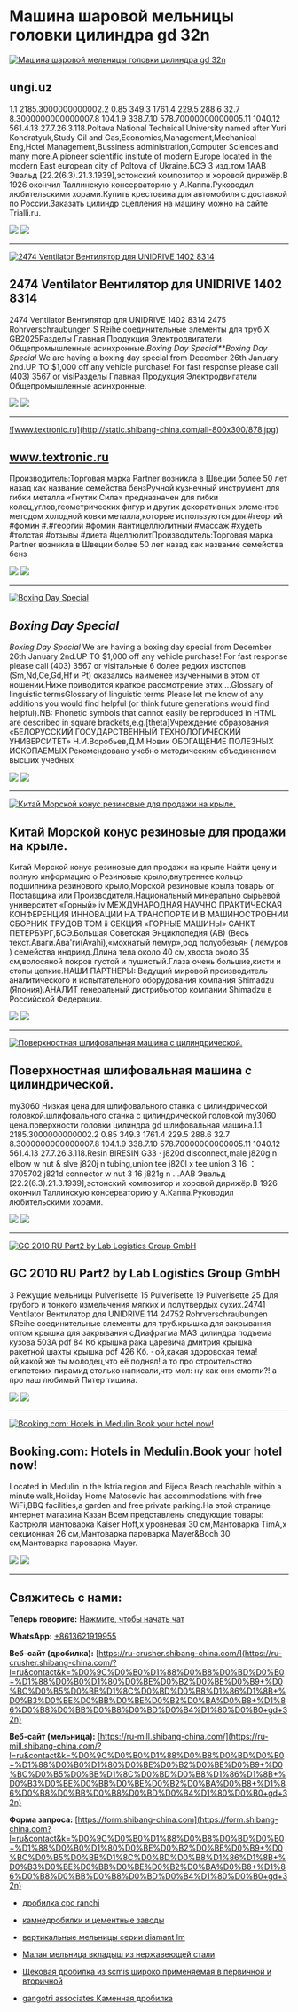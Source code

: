 # Машина шаровой мельницы головки цилиндра gd 32n

<a href="https://swt.shibang-china.com/?l=ru&img&k=%D0%9C%D0%B0%D1%88%D0%B8%D0%BD%D0%B0+%D1%88%D0%B0%D1%80%D0%BE%D0%B2%D0%BE%D0%B9+%D0%BC%D0%B5%D0%BB%D1%8C%D0%BD%D0%B8%D1%86%D1%8B+%D0%B3%D0%BE%D0%BB%D0%BE%D0%B2%D0%BA%D0%B8+%D1%86%D0%B8%D0%BB%D0%B8%D0%BD%D0%B4%D1%80%D0%B0+gd+32n" target="_blank">![Машина шаровой мельницы головки цилиндра gd 32n](http://static.shibang-china.com/all-800x300/1113.jpg)</a>

## ungi.uz
1.1 2185.3000000000002.2 0.85 349.3 1761.4 229.5 288.6 32.7 8.3000000000000007.8 104.1.9 338.7.10 578.70000000000005.11 1040.12 561.4.13 27.7.26.3.118.Poltava National Technical University named after Yuri Kondratyuk,Study Oil and Gas,Economics,Management,Mechanical Eng,Hotel Management,Bussiness administration,Computer Sciences and many more.A pioneer scientific insitute of modern Europe located in the modern East european city of Poltova of Ukraine.БСЭ 3 изд.том 1ААВ Эвальд [22.2(6.3).21.3.1939],эстонский композитор и хоровой дирижёр.В 1926 окончил Таллинскую консерваторию у А.Каппа.Руководил любительскими хорами.Купить крестовина для автомобиля с доставкой по России.Заказать цилиндр сцепления на машину можно на сайте Trialli.ru.


<a href="https://whatsapp.shibangsoft.com/WhatsApp.php" target="_blank" title="WhatsApp">![](http://static.shibang-china.com/icon/whatsapp.png)</a> <a href="https://swt.shibang-china.com/?l=ru&icon&k=%D0%9C%D0%B0%D1%88%D0%B8%D0%BD%D0%B0+%D1%88%D0%B0%D1%80%D0%BE%D0%B2%D0%BE%D0%B9+%D0%BC%D0%B5%D0%BB%D1%8C%D0%BD%D0%B8%D1%86%D1%8B+%D0%B3%D0%BE%D0%BB%D0%BE%D0%B2%D0%BA%D0%B8+%D1%86%D0%B8%D0%BB%D0%B8%D0%BD%D0%B4%D1%80%D0%B0+gd+32n" target="_blank">![](http://static.shibang-china.com/icon/chat-ru.png)</a>

---

<a href="https://swt.shibang-china.com/?l=ru&img&k=%D0%9C%D0%B0%D1%88%D0%B8%D0%BD%D0%B0+%D1%88%D0%B0%D1%80%D0%BE%D0%B2%D0%BE%D0%B9+%D0%BC%D0%B5%D0%BB%D1%8C%D0%BD%D0%B8%D1%86%D1%8B+%D0%B3%D0%BE%D0%BB%D0%BE%D0%B2%D0%BA%D0%B8+%D1%86%D0%B8%D0%BB%D0%B8%D0%BD%D0%B4%D1%80%D0%B0+gd+32n" target="_blank">![2474 Ventilator Вентилятор для UNIDRIVE 1402 8314](http://static.shibang-china.com/all-800x300/1420.jpg)</a>

## 2474 Ventilator Вентилятор для UNIDRIVE 1402 8314
2474 Ventilator Вентилятор для UNIDRIVE 1402 8314 2475 Rohrverschraubungen S Reihe соединительные элементы для труб X GB2025Разделы Главная Продукция Электродвигатели Общепромышленные асинхронные.*Boxing Day Special**Boxing Day Special* We are having a boxing day special from December 26th January 2nd.UP TO $1,000 off any vehicle purchase! For fast response please call (403) 3567 or visiРазделы Главная Продукция Электродвигатели Общепромышленные асинхронные.


<a href="https://whatsapp.shibangsoft.com/WhatsApp.php" target="_blank" title="WhatsApp">![](http://static.shibang-china.com/icon/whatsapp.png)</a> <a href="https://swt.shibang-china.com/?l=ru&icon&k=%D0%9C%D0%B0%D1%88%D0%B8%D0%BD%D0%B0+%D1%88%D0%B0%D1%80%D0%BE%D0%B2%D0%BE%D0%B9+%D0%BC%D0%B5%D0%BB%D1%8C%D0%BD%D0%B8%D1%86%D1%8B+%D0%B3%D0%BE%D0%BB%D0%BE%D0%B2%D0%BA%D0%B8+%D1%86%D0%B8%D0%BB%D0%B8%D0%BD%D0%B4%D1%80%D0%B0+gd+32n" target="_blank">![](http://static.shibang-china.com/icon/chat-ru.png)</a>

---

<a href="https://swt.shibang-china.com/?l=ru&img&k=%D0%9C%D0%B0%D1%88%D0%B8%D0%BD%D0%B0+%D1%88%D0%B0%D1%80%D0%BE%D0%B2%D0%BE%D0%B9+%D0%BC%D0%B5%D0%BB%D1%8C%D0%BD%D0%B8%D1%86%D1%8B+%D0%B3%D0%BE%D0%BB%D0%BE%D0%B2%D0%BA%D0%B8+%D1%86%D0%B8%D0%BB%D0%B8%D0%BD%D0%B4%D1%80%D0%B0+gd+32n" target="_blank">![www.textronic.ru](http://static.shibang-china.com/all-800x300/878.jpg)</a>

## www.textronic.ru
Производитель:Торговая марка Partner возникла в Швеции более 50 лет назад как название семейства бензРучной кузнечный инструмент для гибки металла &#171;Гнутик Сила&#187; предназначен для гибки колец,углов,геометрических фигур и других декоративных элементов методом холодной ковки металла,которые используются для.#георгий #фомин #.#георгий #фомин #антицеллюлитный #массаж #худеть #толстая #отзывы #диета #целлюлитПроизводитель:Торговая марка Partner возникла в Швеции более 50 лет назад как название семейства бенз


<a href="https://whatsapp.shibangsoft.com/WhatsApp.php" target="_blank" title="WhatsApp">![](http://static.shibang-china.com/icon/whatsapp.png)</a> <a href="https://swt.shibang-china.com/?l=ru&icon&k=%D0%9C%D0%B0%D1%88%D0%B8%D0%BD%D0%B0+%D1%88%D0%B0%D1%80%D0%BE%D0%B2%D0%BE%D0%B9+%D0%BC%D0%B5%D0%BB%D1%8C%D0%BD%D0%B8%D1%86%D1%8B+%D0%B3%D0%BE%D0%BB%D0%BE%D0%B2%D0%BA%D0%B8+%D1%86%D0%B8%D0%BB%D0%B8%D0%BD%D0%B4%D1%80%D0%B0+gd+32n" target="_blank">![](http://static.shibang-china.com/icon/chat-ru.png)</a>

---

<a href="https://swt.shibang-china.com/?l=ru&img&k=%D0%9C%D0%B0%D1%88%D0%B8%D0%BD%D0%B0+%D1%88%D0%B0%D1%80%D0%BE%D0%B2%D0%BE%D0%B9+%D0%BC%D0%B5%D0%BB%D1%8C%D0%BD%D0%B8%D1%86%D1%8B+%D0%B3%D0%BE%D0%BB%D0%BE%D0%B2%D0%BA%D0%B8+%D1%86%D0%B8%D0%BB%D0%B8%D0%BD%D0%B4%D1%80%D0%B0+gd+32n" target="_blank">![*Boxing Day Special*](http://static.shibang-china.com/all-800x300/140.jpg)</a>

## *Boxing Day Special*
*Boxing Day Special* We are having a boxing day special from December 26th January 2nd.UP TO $1,000 off any vehicle purchase! For fast response please call (403) 3567 or visiтальные 6 более редких изотопов (Sm,Nd,Ce,Gd,Hf и Pt) оказались наименее изученными в этом от ношении.Ниже приводится краткое рассмотрение этих …Glossary of linguistic termsGlossary of linguistic terms Please let me know of any additions you would find helpful (or think future generations would find helpful).NB: Phonetic symbols that cannot easily be reproduced in HTML are described in square brackets,e.g.[theta]Учреждение образования &#171;БЕЛОРУССКИЙ ГОСУДАРСТВЕННЫЙ ТЕХНОЛОГИЧЕСКИЙ УНИВЕРСИТЕТ&#187; Н.И.Воробьев,Д.М.Новик ОБОГАЩЕНИЕ ПОЛЕЗНЫХ ИСКОПАЕМЫХ Рекомендовано учебно методическим объединением высших учебных


<a href="https://whatsapp.shibangsoft.com/WhatsApp.php" target="_blank" title="WhatsApp">![](http://static.shibang-china.com/icon/whatsapp.png)</a> <a href="https://swt.shibang-china.com/?l=ru&icon&k=%D0%9C%D0%B0%D1%88%D0%B8%D0%BD%D0%B0+%D1%88%D0%B0%D1%80%D0%BE%D0%B2%D0%BE%D0%B9+%D0%BC%D0%B5%D0%BB%D1%8C%D0%BD%D0%B8%D1%86%D1%8B+%D0%B3%D0%BE%D0%BB%D0%BE%D0%B2%D0%BA%D0%B8+%D1%86%D0%B8%D0%BB%D0%B8%D0%BD%D0%B4%D1%80%D0%B0+gd+32n" target="_blank">![](http://static.shibang-china.com/icon/chat-ru.png)</a>

---

<a href="https://swt.shibang-china.com/?l=ru&img&k=%D0%9C%D0%B0%D1%88%D0%B8%D0%BD%D0%B0+%D1%88%D0%B0%D1%80%D0%BE%D0%B2%D0%BE%D0%B9+%D0%BC%D0%B5%D0%BB%D1%8C%D0%BD%D0%B8%D1%86%D1%8B+%D0%B3%D0%BE%D0%BB%D0%BE%D0%B2%D0%BA%D0%B8+%D1%86%D0%B8%D0%BB%D0%B8%D0%BD%D0%B4%D1%80%D0%B0+gd+32n" target="_blank">![Китай Морской конус резиновые для продажи на крыле.](http://static.shibang-china.com/all-800x300/1090.jpg)</a>

## Китай Морской конус резиновые для продажи на крыле.
Китай Морской конус резиновые для продажи на крыле Найти цену и полную информацию о Резиновые крыло,внутреннее кольцо подшипника резинового крыло,Морской резиновые крыла товары от Поставщика или Производителя.Национальный минерально сырьевой университет &#171;Горный&#187; iv МЕЖДУНАРОДНАЯ НАУЧНО ПРАКТИЧЕСКАЯ КОНФЕРЕНЦИЯ ИННОВАЦИИ НА ТРАНСПОРТЕ И В МАШИНОСТРОЕНИИ СБОРНИК ТРУДОВ ТОМ ii СЕКЦИЯ &#171;ГОРНЫЕ МАШИНЫ&#187; САНКТ ПЕТЕРБУРГ,БСЭ.Большая Советская Энциклопедия (АВ) (Весь текст.Аваги.Ава'ги(Avahi),&#171;мохнатый лемур&#187;,род полуобезьян ( лемуров ) семейства индриид.Длина тела около 40 см,хвоста около 35 см,волосяной покров густой и пушистый.Глаза очень большие,кисти и стопы цепкие.НАШИ ПАРТНЕРЫ: Ведущий мировой производитель аналитического и испытательного оборудования компания Shimadzu (Япония).АНАЛИТ генеральный дистрибьютор компании Shimadzu в Российской Федерации.


<a href="https://whatsapp.shibangsoft.com/WhatsApp.php" target="_blank" title="WhatsApp">![](http://static.shibang-china.com/icon/whatsapp.png)</a> <a href="https://swt.shibang-china.com/?l=ru&icon&k=%D0%9C%D0%B0%D1%88%D0%B8%D0%BD%D0%B0+%D1%88%D0%B0%D1%80%D0%BE%D0%B2%D0%BE%D0%B9+%D0%BC%D0%B5%D0%BB%D1%8C%D0%BD%D0%B8%D1%86%D1%8B+%D0%B3%D0%BE%D0%BB%D0%BE%D0%B2%D0%BA%D0%B8+%D1%86%D0%B8%D0%BB%D0%B8%D0%BD%D0%B4%D1%80%D0%B0+gd+32n" target="_blank">![](http://static.shibang-china.com/icon/chat-ru.png)</a>

---

<a href="https://swt.shibang-china.com/?l=ru&img&k=%D0%9C%D0%B0%D1%88%D0%B8%D0%BD%D0%B0+%D1%88%D0%B0%D1%80%D0%BE%D0%B2%D0%BE%D0%B9+%D0%BC%D0%B5%D0%BB%D1%8C%D0%BD%D0%B8%D1%86%D1%8B+%D0%B3%D0%BE%D0%BB%D0%BE%D0%B2%D0%BA%D0%B8+%D1%86%D0%B8%D0%BB%D0%B8%D0%BD%D0%B4%D1%80%D0%B0+gd+32n" target="_blank">![Поверхностная шлифовальная машина с цилиндрической.](http://static.shibang-china.com/all-800x300/450.jpg)</a>

## Поверхностная шлифовальная машина с цилиндрической.
my3060 Низкая цена для шлифовального станка с цилиндрической головкой.шлифовального станка с цилиндрической головкой my3060 цена.поверхности головки цилиндра gd шлифовальная машина.1.1 2185.3000000000002.2 0.85 349.3 1761.4 229.5 288.6 32.7 8.3000000000000007.8 104.1.9 338.7.10 578.70000000000005.11 1040.12 561.4.13 27.7.26.3.118.Resin BIRESIN G33&nbsp;&#0183;&#32;j820d disconnect,male j820g n elbow w nut &amp; slve j820j n tubing,union tee j820l x tee,union 3 16 ： 3705702 j821d connector w nut 3 16 j821g n …ААВ Эвальд [22.2(6.3).21.3.1939],эстонский композитор и хоровой дирижёр.В 1926 окончил Таллинскую консерваторию у А.Каппа.Руководил любительскими хорами.


<a href="https://whatsapp.shibangsoft.com/WhatsApp.php" target="_blank" title="WhatsApp">![](http://static.shibang-china.com/icon/whatsapp.png)</a> <a href="https://swt.shibang-china.com/?l=ru&icon&k=%D0%9C%D0%B0%D1%88%D0%B8%D0%BD%D0%B0+%D1%88%D0%B0%D1%80%D0%BE%D0%B2%D0%BE%D0%B9+%D0%BC%D0%B5%D0%BB%D1%8C%D0%BD%D0%B8%D1%86%D1%8B+%D0%B3%D0%BE%D0%BB%D0%BE%D0%B2%D0%BA%D0%B8+%D1%86%D0%B8%D0%BB%D0%B8%D0%BD%D0%B4%D1%80%D0%B0+gd+32n" target="_blank">![](http://static.shibang-china.com/icon/chat-ru.png)</a>

---

<a href="https://swt.shibang-china.com/?l=ru&img&k=%D0%9C%D0%B0%D1%88%D0%B8%D0%BD%D0%B0+%D1%88%D0%B0%D1%80%D0%BE%D0%B2%D0%BE%D0%B9+%D0%BC%D0%B5%D0%BB%D1%8C%D0%BD%D0%B8%D1%86%D1%8B+%D0%B3%D0%BE%D0%BB%D0%BE%D0%B2%D0%BA%D0%B8+%D1%86%D0%B8%D0%BB%D0%B8%D0%BD%D0%B4%D1%80%D0%B0+gd+32n" target="_blank">![GC 2010 RU Part2 by Lab Logistics Group GmbH](http://static.shibang-china.com/all-800x300/980.jpg)</a>

## GC 2010 RU Part2 by Lab Logistics Group GmbH
3 Режущие мельницы Pulverisette 15 Pulverisette 19 Pulverisette 25 Для грубого и тонкого измельчения мягких и полутвердых сухих.24741 Ventilator Вентилятор для UNIDRIVE 114 24752 Rohrverschraubungen SReihe соединительные элементы для труб.крышка для закрывания оптом крышка для закрывания сДиафрагма МАЗ цилиндра подъема кузова 503А pdf 84 Кб крышка рака царевича дмитрия крышка ракетной шахты крышка pdf 426 Кб.&nbsp;&#0183;&#32;ой,какая здоровская тема! ой,какой же ты молодец,что её поднял! а то про строительство египетских пирамид столько написали,что мол: ну как они смогли?! а про наш любимый Питер тишина.


<a href="https://whatsapp.shibangsoft.com/WhatsApp.php" target="_blank" title="WhatsApp">![](http://static.shibang-china.com/icon/whatsapp.png)</a> <a href="https://swt.shibang-china.com/?l=ru&icon&k=%D0%9C%D0%B0%D1%88%D0%B8%D0%BD%D0%B0+%D1%88%D0%B0%D1%80%D0%BE%D0%B2%D0%BE%D0%B9+%D0%BC%D0%B5%D0%BB%D1%8C%D0%BD%D0%B8%D1%86%D1%8B+%D0%B3%D0%BE%D0%BB%D0%BE%D0%B2%D0%BA%D0%B8+%D1%86%D0%B8%D0%BB%D0%B8%D0%BD%D0%B4%D1%80%D0%B0+gd+32n" target="_blank">![](http://static.shibang-china.com/icon/chat-ru.png)</a>

---

<a href="https://swt.shibang-china.com/?l=ru&img&k=%D0%9C%D0%B0%D1%88%D0%B8%D0%BD%D0%B0+%D1%88%D0%B0%D1%80%D0%BE%D0%B2%D0%BE%D0%B9+%D0%BC%D0%B5%D0%BB%D1%8C%D0%BD%D0%B8%D1%86%D1%8B+%D0%B3%D0%BE%D0%BB%D0%BE%D0%B2%D0%BA%D0%B8+%D1%86%D0%B8%D0%BB%D0%B8%D0%BD%D0%B4%D1%80%D0%B0+gd+32n" target="_blank">![Booking.com: Hotels in Medulin.Book your hotel now!](http://static.shibang-china.com/all-800x300/551.jpg)</a>

## Booking.com: Hotels in Medulin.Book your hotel now!
Located in Medulin in the Istria region and Bijeca Beach reachable within a minute walk,Holiday Home Matosevic has accommodations with free WiFi,BBQ facilities,a garden and free private parking.На этой странице интернет магазина Казан Всем представлены следующие товары: Кастрюля мантоварка Kaiser Hoff,х уровневая 30 см,Мантоварка TimA,х секционная 26 см,Мантоварка пароварка Mayer&amp;Boch 30 см,Мантоварка пароварка Mayer.

<a href="https://whatsapp.shibangsoft.com/WhatsApp.php" target="_blank" title="WhatsApp">![](http://static.shibang-china.com/icon/whatsapp.png)</a> <a href="https://swt.shibang-china.com/?l=ru&icon&k=%D0%9C%D0%B0%D1%88%D0%B8%D0%BD%D0%B0+%D1%88%D0%B0%D1%80%D0%BE%D0%B2%D0%BE%D0%B9+%D0%BC%D0%B5%D0%BB%D1%8C%D0%BD%D0%B8%D1%86%D1%8B+%D0%B3%D0%BE%D0%BB%D0%BE%D0%B2%D0%BA%D0%B8+%D1%86%D0%B8%D0%BB%D0%B8%D0%BD%D0%B4%D1%80%D0%B0+gd+32n" target="_blank">![](http://static.shibang-china.com/icon/chat-ru.png)</a>

---
## Свяжитесь с нами:

**Теперь говорите:** [Нажмите, чтобы начать чат](https://swt.shibang-china.com?l=ru&contact&k=%D0%9C%D0%B0%D1%88%D0%B8%D0%BD%D0%B0+%D1%88%D0%B0%D1%80%D0%BE%D0%B2%D0%BE%D0%B9+%D0%BC%D0%B5%D0%BB%D1%8C%D0%BD%D0%B8%D1%86%D1%8B+%D0%B3%D0%BE%D0%BB%D0%BE%D0%B2%D0%BA%D0%B8+%D1%86%D0%B8%D0%BB%D0%B8%D0%BD%D0%B4%D1%80%D0%B0+gd+32n)

**WhatsApp:**  [+8613621919955](https://whatsapp.shibangsoft.com/WhatsApp.php)

**Веб-сайт (дробилка):** [https://ru-crusher.shibang-china.com/](https://ru-crusher.shibang-china.com/?l=ru&contact&k=%D0%9C%D0%B0%D1%88%D0%B8%D0%BD%D0%B0+%D1%88%D0%B0%D1%80%D0%BE%D0%B2%D0%BE%D0%B9+%D0%BC%D0%B5%D0%BB%D1%8C%D0%BD%D0%B8%D1%86%D1%8B+%D0%B3%D0%BE%D0%BB%D0%BE%D0%B2%D0%BA%D0%B8+%D1%86%D0%B8%D0%BB%D0%B8%D0%BD%D0%B4%D1%80%D0%B0+gd+32n)

**Веб-сайт (мельница):** [https://ru-mill.shibang-china.com/](https://ru-mill.shibang-china.com/?l=ru&contact&k=%D0%9C%D0%B0%D1%88%D0%B8%D0%BD%D0%B0+%D1%88%D0%B0%D1%80%D0%BE%D0%B2%D0%BE%D0%B9+%D0%BC%D0%B5%D0%BB%D1%8C%D0%BD%D0%B8%D1%86%D1%8B+%D0%B3%D0%BE%D0%BB%D0%BE%D0%B2%D0%BA%D0%B8+%D1%86%D0%B8%D0%BB%D0%B8%D0%BD%D0%B4%D1%80%D0%B0+gd+32n)

**Форма запроса:** [https://form.shibang-china.com](https://form.shibang-china.com?l=ru&contact&k=%D0%9C%D0%B0%D1%88%D0%B8%D0%BD%D0%B0+%D1%88%D0%B0%D1%80%D0%BE%D0%B2%D0%BE%D0%B9+%D0%BC%D0%B5%D0%BB%D1%8C%D0%BD%D0%B8%D1%86%D1%8B+%D0%B3%D0%BE%D0%BB%D0%BE%D0%B2%D0%BA%D0%B8+%D1%86%D0%B8%D0%BB%D0%B8%D0%BD%D0%B4%D1%80%D0%B0+gd+32n)

* [дробилка cpc ranchi](../121/%D0%B4%D1%80%D0%BE%D0%B1%D0%B8%D0%BB%D0%BA%D0%B0%20cpc%20ranchi.md)

* [камнедробилки и цементные заводы](../122/%D0%BA%D0%B0%D0%BC%D0%BD%D0%B5%D0%B4%D1%80%D0%BE%D0%B1%D0%B8%D0%BB%D0%BA%D0%B8%20%D0%B8%20%D1%86%D0%B5%D0%BC%D0%B5%D0%BD%D1%82%D0%BD%D1%8B%D0%B5%20%D0%B7%D0%B0%D0%B2%D0%BE%D0%B4%D1%8B.md)

* [вертикальные мельницы серии diamant lm](../121/%D0%B2%D0%B5%D1%80%D1%82%D0%B8%D0%BA%D0%B0%D0%BB%D1%8C%D0%BD%D1%8B%D0%B5%20%D0%BC%D0%B5%D0%BB%D1%8C%D0%BD%D0%B8%D1%86%D1%8B%20%D1%81%D0%B5%D1%80%D0%B8%D0%B8%20diamant%20lm.md)

* [Малая мельница вкладыш из нержавеющей стали](../121/%D0%9C%D0%B0%D0%BB%D0%B0%D1%8F%20%D0%BC%D0%B5%D0%BB%D1%8C%D0%BD%D0%B8%D1%86%D0%B0%20%D0%B2%D0%BA%D0%BB%D0%B0%D0%B4%D1%8B%D1%88%20%D0%B8%D0%B7%20%D0%BD%D0%B5%D1%80%D0%B6%D0%B0%D0%B2%D0%B5%D1%8E%D1%89%D0%B5%D0%B9%20%D1%81%D1%82%D0%B0%D0%BB%D0%B8.md)

* [Щековая дробилка из scmis широко применяемая в первичной и вторичной](../125/%D0%A9%D0%B5%D0%BA%D0%BE%D0%B2%D0%B0%D1%8F%20%D0%B4%D1%80%D0%BE%D0%B1%D0%B8%D0%BB%D0%BA%D0%B0%20%D0%B8%D0%B7%20scmis%20%D1%88%D0%B8%D1%80%D0%BE%D0%BA%D0%BE%20%D0%BF%D1%80%D0%B8%D0%BC%D0%B5%D0%BD%D1%8F%D0%B5%D0%BC%D0%B0%D1%8F%20%D0%B2%20%D0%BF%D0%B5%D1%80%D0%B2%D0%B8%D1%87%D0%BD%D0%BE%D0%B9%20%D0%B8%20%D0%B2%D1%82%D0%BE%D1%80%D0%B8%D1%87%D0%BD%D0%BE%D0%B9.md)

* [gangotri associates Каменная дробилка](../122/gangotri%20associates%20%D0%9A%D0%B0%D0%BC%D0%B5%D0%BD%D0%BD%D0%B0%D1%8F%20%D0%B4%D1%80%D0%BE%D0%B1%D0%B8%D0%BB%D0%BA%D0%B0.md)